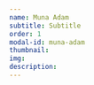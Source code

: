 ```yaml
---
name: Muna Adam
subtitle: Subtitle 
order: 1
modal-id: muna-adam
thumbnail: 
img: 
description: 
---
```

